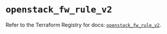 # `openstack_fw_rule_v2`

Refer to the Terraform Registry for docs: [`openstack_fw_rule_v2`](https://registry.terraform.io/providers/terraform-provider-openstack/openstack/1.54.1/docs/resources/fw_rule_v2).

